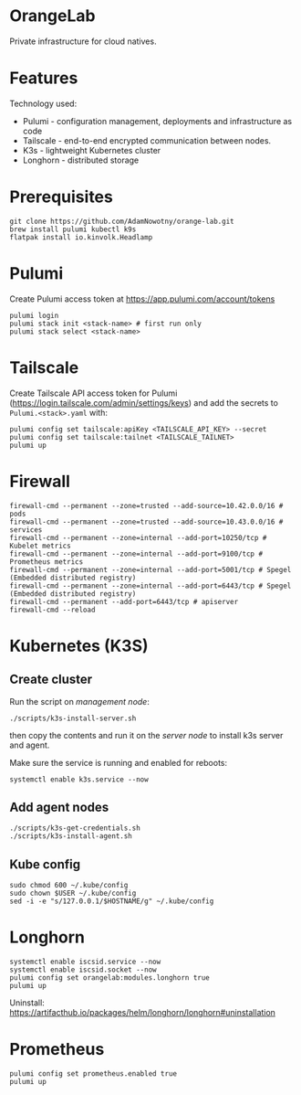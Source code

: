 # OrangeLab

Private infrastructure for cloud natives.

# Features

Technology used:

-   Pulumi - configuration management, deployments and infrastructure as code
-   Tailscale - end-to-end encrypted communication between nodes.
-   K3s - lightweight Kubernetes cluster
-   Longhorn - distributed storage

# Prerequisites

```
git clone https://github.com/AdamNowotny/orange-lab.git
brew install pulumi kubectl k9s
flatpak install io.kinvolk.Headlamp
```

# Pulumi

Create Pulumi access token at https://app.pulumi.com/account/tokens

```
pulumi login
pulumi stack init <stack-name> # first run only
pulumi stack select <stack-name>
```

# Tailscale

Create Tailscale API access token for Pulumi (https://login.tailscale.com/admin/settings/keys) and add the secrets to `Pulumi.<stack>.yaml` with:

```
pulumi config set tailscale:apiKey <TAILSCALE_API_KEY> --secret
pulumi config set tailscale:tailnet <TAILSCALE_TAILNET>
pulumi up
```

# Firewall

```
firewall-cmd --permanent --zone=trusted --add-source=10.42.0.0/16 # pods
firewall-cmd --permanent --zone=trusted --add-source=10.43.0.0/16 # services
firewall-cmd --permanent --zone=internal --add-port=10250/tcp # Kubelet metrics
firewall-cmd --permanent --zone=internal --add-port=9100/tcp # Prometheus metrics
firewall-cmd --permanent --zone=internal --add-port=5001/tcp # Spegel (Embedded distributed registry)
firewall-cmd --permanent --zone=internal --add-port=6443/tcp # Spegel (Embedded distributed registry)
firewall-cmd --permanent --add-port=6443/tcp # apiserver
firewall-cmd --reload
```

# Kubernetes (K3S)

## Create cluster

Run the script on _management node_:

```
./scripts/k3s-install-server.sh
```

then copy the contents and run it on the _server node_ to install k3s server and agent.

Make sure the service is running and enabled for reboots:

```
systemctl enable k3s.service --now
```

## Add agent nodes

```
./scripts/k3s-get-credentials.sh
./scripts/k3s-install-agent.sh
```

## Kube config

```
sudo chmod 600 ~/.kube/config
sudo chown $USER ~/.kube/config
sed -i -e "s/127.0.0.1/$HOSTNAME/g" ~/.kube/config
```

# Longhorn

```
systemctl enable iscsid.service --now
systemctl enable iscsid.socket --now
pulumi config set orangelab:modules.longhorn true
pulumi up
```

Uninstall: https://artifacthub.io/packages/helm/longhorn/longhorn#uninstallation

# Prometheus

```
pulumi config set prometheus.enabled true
pulumi up
```
